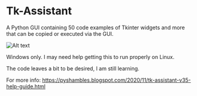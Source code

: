 # Tk-Assistant
A Python GUI containing 50 code examples of Tkinter widgets and more that can be copied or executed via the GUI.


![Alt text](https://stevepython.files.wordpress.com/2019/12/python-tkinter-assistant-gui-help-ss1.png "Optional title")

Windows only.
I may need help getting this to run properly on Linux.

The code leaves a bit to be desired, I am still learning.

For more info:
https://pyshambles.blogspot.com/2020/11/tk-assistant-v35-help-guide.html
